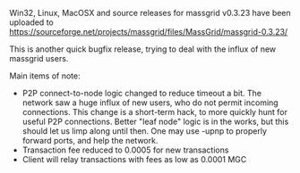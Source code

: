 Win32, Linux, MacOSX and source releases for massgrid v0.3.23 have been uploaded to
https://sourceforge.net/projects/massgrid/files/MassGrid/massgrid-0.3.23/

This is another quick bugfix release, trying to deal with the influx of new massgrid users.

Main items of note:

* P2P connect-to-node logic changed to reduce timeout a bit.  The network saw a huge influx of new users, who do not permit incoming connections.  This change is a short-term hack, to more quickly hunt for useful P2P connections.  Better "leaf node" logic is in the works, but this should let us limp along until then.  One may use -upnp to properly forward ports, and help the network.
* Transaction fee reduced to 0.0005 for new transactions
* Client will relay transactions with fees as low as 0.0001 MGC
